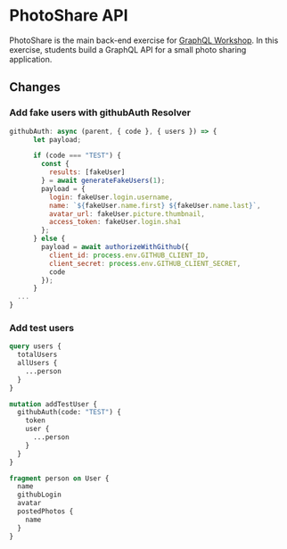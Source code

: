 # PhotoShare API

PhotoShare is the main back-end exercise for [GraphQL Workshop](https://www.graphqlworkshop.com). In this exercise, students build a GraphQL API for a small photo sharing application.

## Changes

### Add fake users with githubAuth Resolver

```javascript
githubAuth: async (parent, { code }, { users }) => {
      let payload;

      if (code === "TEST") {
        const {
          results: [fakeUser]
        } = await generateFakeUsers(1);
        payload = {
          login: fakeUser.login.username,
          name: `${fakeUser.name.first} ${fakeUser.name.last}`,
          avatar_url: fakeUser.picture.thumbnail,
          access_token: fakeUser.login.sha1
        };
      } else {
        payload = await authorizeWithGithub({
          client_id: process.env.GITHUB_CLIENT_ID,
          client_secret: process.env.GITHUB_CLIENT_SECRET,
          code
        });
      }
  ...
}
```

### Add test users

```graphql
query users {
  totalUsers
  allUsers {
    ...person
  }
}

mutation addTestUser {
  githubAuth(code: "TEST") {
    token
    user {
      ...person
    }
  }
}

fragment person on User {
  name
  githubLogin
  avatar
  postedPhotos {
    name
  }
}
```
